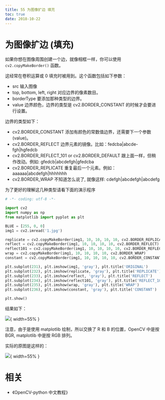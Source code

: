```yaml
---
title: 55 为图像扩边 填充
toc: true
date: 2018-10-22
---
```

# 为图像扩边 (填充)

如果你想在图像周围创建一个边，就像相框一样，你可以使用 `cv2.copyMakeBorder()` 函数。

这经常在卷积运算或 0 填充时被用到。这个函数包括如下参数：

- src 输入图像
- top, bottom, left, right 对应边界的像素数目。
- borderType 要添加那种类型的边界。
- value 边界颜色，边界的类型是 cv2.BORDER_CONSTANT 的时候才会要进行设置。

边界的类型如下：

- cv2.BORDER_CONSTANT 添加有颜色的常数值边界，还需要下一个参数 (value)。
- cv2.BORDER_REFLECT 边界元素的镜像。比如：fedcba|abcde-fgh|hgfedcb
- cv2.BORDER_REFLECT_101 or cv2.BORDER_DEFAULT 跟上面一样，但稍作改动。例如: gfedcb|abcdefgh|gfedcba
- cv2.BORDER_REPLICATE 重复最后一个元素。例如：aaaaaa|abcdefgh|hhhhhhh
- cv2.BORDER_WRAP 不知道怎么说了, 就像这样: cdefgh|abcdefgh|abcdefg


为了更好的理解这几种类型请看下面的演示程序

```python
# -*- coding: utf-8 -*-

import cv2
import numpy as np
from matplotlib import pyplot as plt

BLUE = [255, 0, 0]
img1 = cv2.imread('1.jpg')

replicate = cv2.copyMakeBorder(img1, 10, 10, 10, 10, cv2.BORDER_REPLICATE)
reflect = cv2.copyMakeBorder(img1, 10, 10, 10, 10, cv2.BORDER_REFLECT)
reflect101 = cv2.copyMakeBorder(img1, 10, 10, 10, 10, cv2.BORDER_REFLECT_101)
wrap = cv2.copyMakeBorder(img1, 10, 10, 10, 10, cv2.BORDER_WRAP)
constant = cv2.copyMakeBorder(img1, 10, 10, 10, 10, cv2.BORDER_CONSTANT, value=BLUE)

plt.subplot(231), plt.imshow(img1, 'gray'), plt.title('ORIGINAL')
plt.subplot(232), plt.imshow(replicate, 'gray'), plt.title('REPLICATE')
plt.subplot(233), plt.imshow(reflect, 'gray'), plt.title('REFLECT')
plt.subplot(234), plt.imshow(reflect101, 'gray'), plt.title('REFLECT_101')
plt.subplot(235), plt.imshow(wrap, 'gray'), plt.title('WRAP')
plt.subplot(236), plt.imshow(constant, 'gray'), plt.title('CONSTANT')

plt.show()

```

结果如下：


![](http://images.iterate.site/blog/image/181022/HHHe56B5i3.png?imageslim){ width=55% }

注意，由于是使用 matplotlib 绘制，所以交换了 R 和 B 的位置，OpenCV 中是按 BGR, matplotlib 中是按 RGB 排列。

实际的原图是这样的：

![](http://images.iterate.site/blog/image/181022/KAm89GkA5f.png?imageslim){ width=55% }




# 相关

- 《OpenCV-python 中文教程》
